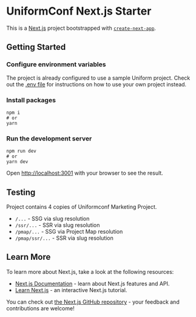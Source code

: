 # UniformConf Next.js Starter

This is a [Next.js](https://nextjs.org/) project bootstrapped with [`create-next-app`](https://github.com/vercel/next.js/tree/canary/packages/create-next-app).

## Getting Started

### Configure environment variables

The project is already configured to use a sample Uniform project.
Check out the [.env file](./.env) for instructions on how to use your own project instead.

### Install packages

```shell
npm i
# or
yarn
```

### Run the development server

```shell
npm run dev
# or
yarn dev
```

Open <http://localhost:3001> with your browser to see the result.

## Testing

Project contains 4 copies of Uniformconf Marketing Project.

 - `/...` - SSG via slug resolution
 - `/ssr/...` - SSR via slug resolution
 - `/pmap/...` - SSG via Project Map resolution
 - `/pmap/ssr/...` - SSR via slug resolution

## Learn More

To learn more about Next.js, take a look at the following resources:

- [Next.js Documentation](https://nextjs.org/docs) - learn about Next.js features and API.
- [Learn Next.js](https://nextjs.org/learn) - an interactive Next.js tutorial.

You can check out [the Next.js GitHub repository](https://github.com/vercel/next.js/) - your feedback and contributions are welcome!
